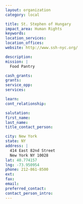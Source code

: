 ```yaml
---
layout: organization
category: local

title: St. Stephen of Hungary
impact_area: Human Rights
keywords: 
location_services: 
location_offices: 
website: http://www.ssh-nyc.org/

description: 
mission: |
  Food Pantry

cash_grants: 
grants: 
service_opp: 
services: 

learn: 
cont_relationship: 

salutation: 
first_name: 
last_name: 
title_contact_person: 

city: New York
state: NY
address: |
  414 East 82nd Street     
  New York NY 10028
lat: 40.774157
lng: -73.950954
phone: 212-861-8500
ext: 
fax: 
email: 
preferred_contact: 
contact_person_intro: 
---
```

